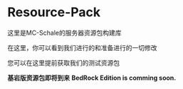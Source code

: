 # Resource-Pack

这里是MC-Schale的服务器资源包构建库

在这里，你可以看到我们进行的和准备进行的一切修改

您可以在这里提前获取我们的测试资源包

**基岩版资源包即将到来**
**BedRock Edition is comming soon.**
